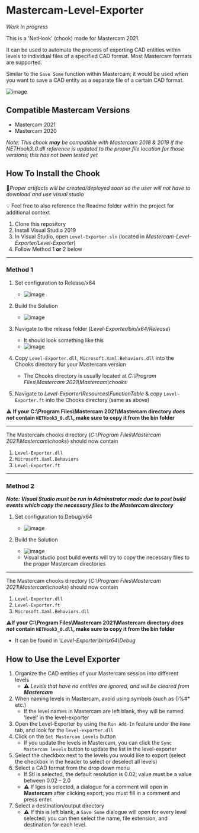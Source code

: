 # Mastercam-Level-Exporter
_Work in progress_

This is a 'NetHook' (chook) made for Mastercam 2021. 

It can be used to automate the process of exporting CAD entities within levels to individual files of a specified CAD format. Most Mastercam formats are supported. 

Similar to the `Save Some` function within Mastercam; it would be used when you want to save a CAD entity as a separate file of a certain CAD format.


![image](https://user-images.githubusercontent.com/56398786/168148534-0477e054-0162-43f8-878a-c3cb4bcdffe2.png)


## Compatible Mastercam Versions
- Mastercam 2021
- Mastercam 2020

_Note: This chook **may** be compatible with Mastercam 2018 & 2019 if the NETHook3_0.dll reference is updated to the proper file location for those versions; this has not been tested yet_

## How To Install the Chook
🚧_Proper artifacts will be created/deployed soon so the user will not have to download and use visual studio_

💡 Feel free to also reference the Readme folder within the project for additional context
1. Clone this repository
2. Install Visual Studio 2019
3. In Visual Studio, open `Level-Exporter.sln` (located in _Mastercam-Level-Exporter/Level-Exporter_)
4. Follow Method 1 **or** 2 below 

---

### Method 1
1. Set configuration to Release/x64
   - ![image](https://user-images.githubusercontent.com/56398786/167949149-41a62689-8424-4a14-9275-b24b919c4f72.png)

2. Build the Solution
   - ![image](https://user-images.githubusercontent.com/56398786/167949983-9376219f-2600-4433-85b0-faf60ca41602.png)

3. Navigate to the release folder (_Level-Exporter/bin/x64/Release_)
   - It should look something like this
   - ![image](https://user-images.githubusercontent.com/56398786/167950976-4468a736-714f-4885-9a51-5e74d8af23c9.png)
   
4. Copy `Level-Exporter.dll`, `Microsoft.Xaml.Behaviors.dll` into the Chooks directory for your Mastercam version
   - The Chooks directory is usually located at _C:\Program Files\Mastercam 2021\Mastercam\chooks_

5. Navigate to _Level-Exporter\Resources\FunctionTable_ & copy `Level-Exporter.ft` into the Chooks directory (same as above)
   
⚠️ **If your C:\Program Files\Mastercam 2021\Mastercam directory _does not_ contain `NETHook3_0.dll`, make sure to copy it from the bin folder**

---
The Mastercam chooks directory (_C:\Program Files\Mastercam 2021\Mastercam\chooks_) should now contain
1. `Level-Exporter.dll`
2. `Microsoft.Xaml.Behaviors`
3. `Level-Exporter.ft`

---
### Method 2 
**_Note: Visual Studio must be run in Adminstrator mode due to post build events which copy the necessary files to the Mastercam directory_**
1. Set configuration to Debug/x64
   - ![image](https://user-images.githubusercontent.com/56398786/167948586-6b4ac143-0f16-42ed-8d0d-9403d89ec6ae.png)

2. Build the Solution
   - ![image](https://user-images.githubusercontent.com/56398786/167949983-9376219f-2600-4433-85b0-faf60ca41602.png)
   - Visual studio post build events will try to copy the necessary files to the proper Mastercam directories

---
The Mastercam chooks directory (_C:\Program Files\Mastercam 2021\Mastercam\chooks_) should now contain
1. `Level-Exporter.dll`
2. `Level-Exporter.ft`
3. `Microsoft.Xaml.Behaviors.dll`

⚠️**If your C:\Program Files\Mastercam 2021\Mastercam directory _does not_ contain `NETHook3_0.dll`, make sure to copy it from the bin folder**
- It can be found in _\Level-Exporter\bin\x64\Debug_

## How to Use the Level Exporter
1. Organize the CAD entities of your Mastercam session into different levels
   - ⚠️ _Levels that have no entities are ignored, and will be cleared from **Mastercam**_
3. When naming levels in Mastercam, avoid using symbols (such as ()%#* etc.)
   - If the level names in Mastercam are left blank, they will be named 'level' in the level-exporter
4. Open the Level-Exporter by using the `Run Add-In` feature under the `Home` tab, and look for the `level-exporter.dll`
5. Click on the `Get Mastercam Levels` button
   -  If you update the levels in Mastercam, you can click the `Sync Mastercam levels` button to update the list in the level-exporter
7. Select the checkbox next to the levels you would like to export (select the checkbox in the header to select or deselect all levels)
8. Select a CAD format from the drop down menu
   - If Stl is selected, the default resolution is 0.02; value must be a value between 0.02 - 2.0
   - ⚠️ If Iges is selected, a dialogue for a comment will open in **Mastercam** after clicking export; you must fill in a comment and press enter.
9. Select a destination/output directory
   - ⚠️ If this is left blank, a `Save Some` dialogue will open for every level selected; you can then select the name, file extension, and destination for each level.
